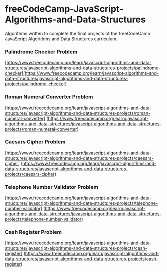 # freeCodeCamp-JavaScript-Algorithms-and-Data-Structures
Algorithms written to complete the final projects of the freeCodeCamp JavaScript Algorithms and Data Structures curriculum.

### Palindrome Checker Problem
[https://www.freecodecamp.org/learn/javascript-algorithms-and-data-structures/javascript-algorithms-and-data-structures-projects/palindrome-checker](https://www.freecodecamp.org/learn/javascript-algorithms-and-data-structures/javascript-algorithms-and-data-structures-projects/palindrome-checker)

### Roman Numeral Converter Problem
[https://www.freecodecamp.org/learn/javascript-algorithms-and-data-structures/javascript-algorithms-and-data-structures-projects/roman-numeral-converter]
(https://www.freecodecamp.org/learn/javascript-algorithms-and-data-structures/javascript-algorithms-and-data-structures-projects/roman-numeral-converter)

### Caesars Cipher Problem
[https://www.freecodecamp.org/learn/javascript-algorithms-and-data-structures/javascript-algorithms-and-data-structures-projects/caesars-cipher]
(https://www.freecodecamp.org/learn/javascript-algorithms-and-data-structures/javascript-algorithms-and-data-structures-projects/caesars-cipher)

### Telephone Number Validator Problem
[https://www.freecodecamp.org/learn/javascript-algorithms-and-data-structures/javascript-algorithms-and-data-structures-projects/telephone-number-validator]
(https://www.freecodecamp.org/learn/javascript-algorithms-and-data-structures/javascript-algorithms-and-data-structures-projects/telephone-number-validator)

### Cash Register Problem
[https://www.freecodecamp.org/learn/javascript-algorithms-and-data-structures/javascript-algorithms-and-data-structures-projects/cash-register]
(https://www.freecodecamp.org/learn/javascript-algorithms-and-data-structures/javascript-algorithms-and-data-structures-projects/cash-register)
